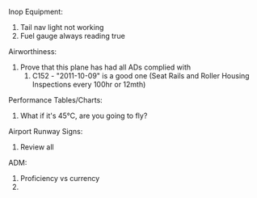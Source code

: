 Inop Equipment:
1. Tail nav light not working
2. Fuel gauge always reading true

Airworthiness:
1. Prove that this plane has had all ADs complied with
	1. C152 - "2011-10-09" is a good one (Seat Rails and Roller Housing Inspections every 100hr or 12mth)


Performance Tables/Charts:
1. What if it's 45°C, are you going to fly?

Airport Runway Signs:
1. Review all

ADM:
1. Proficiency vs currency
2. 
